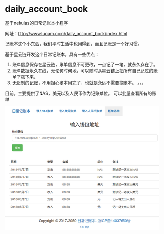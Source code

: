 # daily_account_book
基于nebulas的日常记账本小程序

网址：http://www.luoam.com/daily_account_book/index.html

记账本这个小东西，我们平时生活中也用得到，而且记账是一个好习惯。

基于星云链开发这个日常记账本，具有一些优点：
 1. 账单信息保存在星云链，账单信息不可更改，一点记了一笔，就永久存在了。
 2. 账单数据永久在线，无论何时何地，可以随时从星云链上把所有自己记过的账单下载下来。
 3. 无限制的记账，不用担心账本用完了，也就是永远不需要换账本。
 。。。
 
目前，主要提供了NAS，美元以及人民币作为记账单位。
可以批量查看所有的账单

![accountbooks](https://raw.githubusercontent.com/luoam/daily_account_book/master/img/books.PNG)
